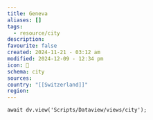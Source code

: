 ```yaml
---
title: Geneva
aliases: []
tags:
  - resource/city
description: 
favourite: false
created: 2024-11-21 - 03:12 am
modified: 2024-12-09 - 12:34 pm
icon: 🌃
schema: city
sources: 
country: "[[Switzerland]]"
region: 
---
```


```dataviewjs
await dv.view('Scripts/Dataview/views/city');
```
